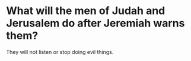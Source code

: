 # What will the men of Judah and Jerusalem do after Jeremiah warns them?

They will not listen or stop doing evil things.
